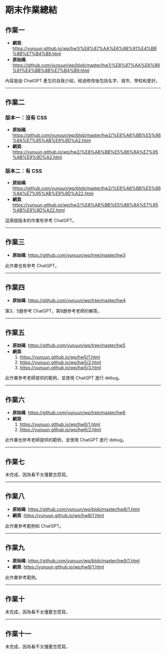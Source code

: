 # 期末作業總結

## 作業一

- **網頁**: https://yunuun.github.io/wp/hw1/%E8%87%AA%E6%88%91%E4%BB%8B%E7%B4%B9.html
- **原始碼**: https://github.com/yunuun/wp/blob/master/hw1/%E8%87%AA%E6%88%91%E4%BB%8B%E7%B4%B9.html

內容是由 ChatGPT 產生的自我介紹，經過修改後包括名字、城市、學校和愛好。

---

## 作業二

### 版本一：沒有 CSS

- **原始碼**: https://github.com/yunuun/wp/blob/master/hw2/%E8%A8%BB%E5%86%8A%E7%95%AB%E9%9D%A2.html
- **網頁**: https://yunuun.github.io/wp/hw2/%E8%A8%BB%E5%86%8A%E7%95%AB%E9%9D%A2.html

### 版本二：有 CSS

- **原始碼**: https://github.com/yunuun/wp/blob/master/hw2/%E8%A8%BB%E5%86%8A%E7%95%AB%E9%9D%A22.html
- **網頁**: https://yunuun.github.io/wp/hw2/%E8%A8%BB%E5%86%8A%E7%95%AB%E9%9D%A22.html

這兩個版本的作業有參考 ChatGPT。

---

## 作業三

- **原始碼**: https://github.com/yunuun/wp/tree/master/hw3

此作業也有參考 ChatGPT。

---

## 作業四

- **原始碼**: https://github.com/yunuun/wp/tree/master/hw4

第3、5題參考 ChatGPT，第8題參考老師的解答。

---

## 作業五

- **原始碼**: https://github.com/yunuun/wp/tree/master/hw5
- **網頁**:
  1. https://yunuun.github.io/wp/hw5/1.html
  2. https://yunuun.github.io/wp/hw5/2.html
  3. https://yunuun.github.io/wp/hw5/3.html

此作業參考老師提供的範例，並使用 ChatGPT 進行 debug。

---

## 作業六

- **原始碼**: https://github.com/yunuun/wp/tree/master/hw6
- **網頁**:
  1. https://yunuun.github.io/wp/hw6/1.html
  2. https://yunuun.github.io/wp/hw6/2.html

此作業也參考老師提供的範例，並使用 ChatGPT 進行 debug。

---

## 作業七

未完成，因為看不太懂要怎麼寫。

---

## 作業八

- **原始碼**: https://github.com/yunuun/wp/blob/master/hw8/1.html
- **網頁**: https://yunuun.github.io/wp/hw8/1.html

此作業參考範例和 ChatGPT。

---

## 作業九

- **原始碼**: https://github.com/yunuun/wp/blob/master/hw9/1.html
- **網頁**: https://yunuun.github.io/wp/hw9/1.html

此作業參考範例。

---

## 作業十

未完成，因為看不太懂要怎麼寫。

---

## 作業十一

未完成，因為看不太懂要怎麼寫。
